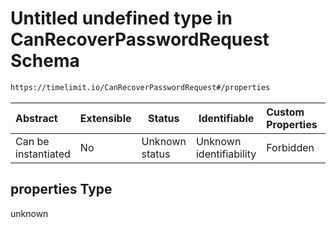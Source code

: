 # Untitled undefined type in CanRecoverPasswordRequest Schema

```txt
https://timelimit.io/CanRecoverPasswordRequest#/properties
```




| Abstract            | Extensible | Status         | Identifiable            | Custom Properties | Additional Properties | Access Restrictions | Defined In                                                                                              |
| :------------------ | ---------- | -------------- | ----------------------- | :---------------- | --------------------- | ------------------- | ------------------------------------------------------------------------------------------------------- |
| Can be instantiated | No         | Unknown status | Unknown identifiability | Forbidden         | Allowed               | none                | [CanRecoverPasswordRequest.schema.json\*](CanRecoverPasswordRequest.schema.json "open original schema") |

## properties Type

unknown
